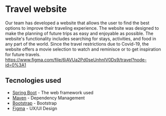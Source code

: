 # Travel website
Our team has developed a website that allows the user to find the best options to improve their traveling experience. The website was designed to make the planning of future trips as easy and enjoyable as possible. The website's functionality includes searching for stays, activities, and food in any part of the world. Since the travel restrictions due to Covid-19, the website offers a movie selection to watch and reminisce or to get inspiration for future travels. https://www.figma.com/file/6iAVUa2Pd0seUnhnIV0Ds9/travel?node-id=0%3A1




## Tecnologies used
* [Spring Boot](https://spring.io/projects/spring-boot) - The web framework used
* [Maven](https://maven.apache.org/) - Dependency Management
* [Bootstrap](https://getbootstrap.com/docs/4.4/getting-started/introduction/) - Bootstrap
* [Figma](https://figma.com) - UX/UI Design 
